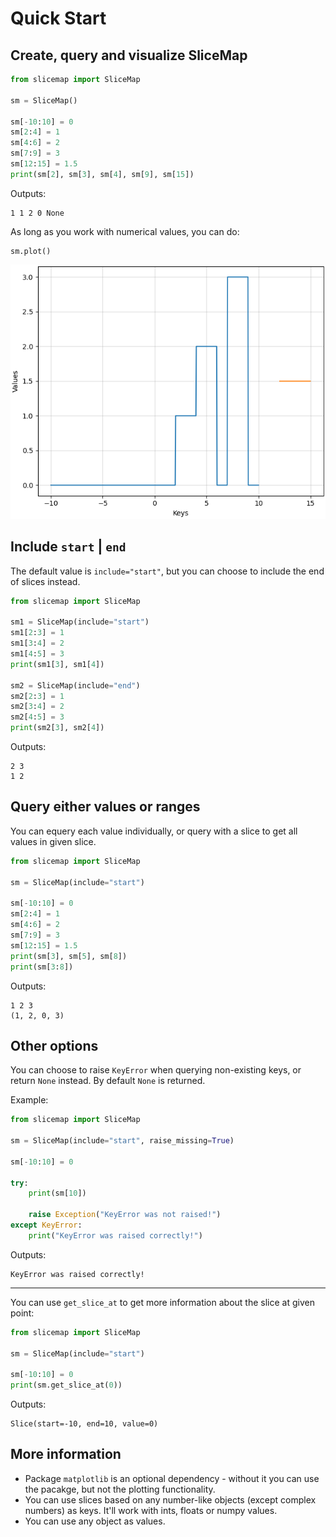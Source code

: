 # Quick Start

## Create, query and visualize SliceMap

```py
from slicemap import SliceMap

sm = SliceMap()

sm[-10:10] = 0
sm[2:4] = 1
sm[4:6] = 2
sm[7:9] = 3
sm[12:15] = 1.5
print(sm[2], sm[3], sm[4], sm[9], sm[15])
```

Outputs:

```
1 1 2 0 None
```

As long as you work with numerical values, you can do:

```
sm.plot()
```

![figure1](https://github.com/gahaalt/slicemap/blob/main/docs/figures/figure1.png?raw=true)

## Include `start` | `end`

The default value is `include="start"`, but you can choose to include the end of slices instead.

```py
from slicemap import SliceMap

sm1 = SliceMap(include="start")
sm1[2:3] = 1
sm1[3:4] = 2
sm1[4:5] = 3
print(sm1[3], sm1[4])

sm2 = SliceMap(include="end")
sm2[2:3] = 1
sm2[3:4] = 2
sm2[4:5] = 3
print(sm2[3], sm2[4])
```

Outputs:

```
2 3
1 2
```

## Query either values or ranges

You can equery each value individually, or query with a slice to get all values in given slice.

```py
from slicemap import SliceMap

sm = SliceMap(include="start")

sm[-10:10] = 0
sm[2:4] = 1
sm[4:6] = 2
sm[7:9] = 3
sm[12:15] = 1.5
print(sm[3], sm[5], sm[8])
print(sm[3:8])
```

Outputs:

```
1 2 3
(1, 2, 0, 3)
```

## Other options

You can choose to raise `KeyError` when querying non-existing keys, or return `None` instead.
By default `None` is returned.

Example:

```py
from slicemap import SliceMap

sm = SliceMap(include="start", raise_missing=True)

sm[-10:10] = 0

try:
    print(sm[10])

    raise Exception("KeyError was not raised!")
except KeyError:
    print("KeyError was raised correctly!")
```

Outputs:

```
KeyError was raised correctly!
```    

---

You can use `get_slice_at` to get more information about the slice at given point:

```py
from slicemap import SliceMap

sm = SliceMap(include="start")

sm[-10:10] = 0
print(sm.get_slice_at(0))
```

Outputs:

```
Slice(start=-10, end=10, value=0)
```

## More information

* Package `matplotlib` is an optional dependency - without it you can use the pacakge, but not the plotting
  functionality.
* You can use slices based on any number-like objects (except complex numbers) as keys. It'll work with ints,
  floats or numpy values.
* You can use any object as values.
